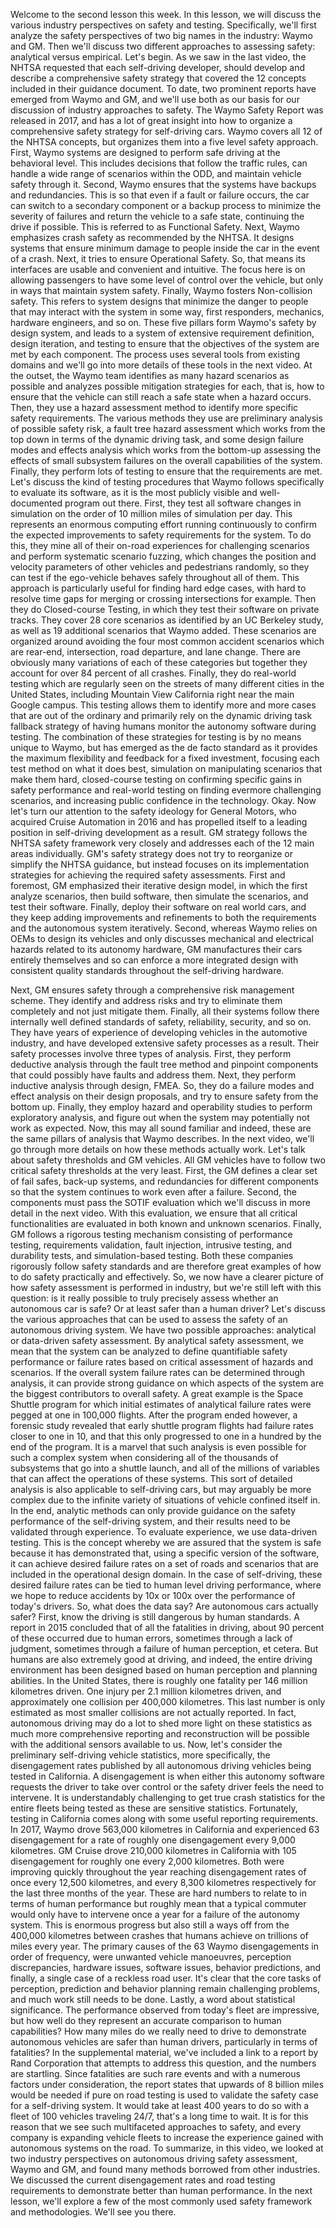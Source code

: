 Welcome to the second lesson this week. In this lesson, we will discuss the various industry perspectives on safety and testing. Specifically, we'll first analyze the safety perspectives of two big names in the industry: Waymo and GM. Then we'll discuss two different approaches to assessing safety: analytical versus empirical. Let's begin. As we saw in the last video, the NHTSA requested that each self-driving developer, should develop and describe a comprehensive safety strategy that covered the 12 concepts included in their guidance document. To date, two prominent reports have emerged from Waymo and GM, and we'll use both as our basis for our discussion of industry approaches to safety. The Waymo Safety Report was released in 2017, and has a lot of great insight into how to organize a comprehensive safety strategy for self-driving cars. Waymo covers all 12 of the NHTSA concepts, but organizes them into a five level safety approach. First, Waymo systems are designed to perform safe driving at the behavioral level. This includes decisions that follow the traffic rules, can handle a wide range of scenarios within the ODD, and maintain vehicle safety through it. Second, Waymo ensures that the systems have backups and redundancies. This is so that even if a fault or failure occurs, the car can switch to a secondary component or a backup process to minimize the severity of failures and return the vehicle to a safe state, continuing the drive if possible. This is referred to as Functional Safety. Next, Waymo emphasizes crash safety as recommended by the NHTSA. It designs systems that ensure minimum damage to people inside the car in the event of a crash. Next, it tries to ensure Operational Safety. So, that means its interfaces are usable and convenient and intuitive. The focus here is on allowing passengers to have some level of control over the vehicle, but only in ways that maintain system safety. Finally, Waymo fosters Non-collision safety. This refers to system designs that minimize the danger to people that may interact with the system in some way, first responders, mechanics, hardware engineers, and so on. These five pillars form Waymo's safety by design system, and leads to a system of extensive requirement definition, design iteration, and testing to ensure that the objectives of the system are met by each component. The process uses several tools from existing domains and we'll go into more details of these tools in the next video. At the outset, the Waymo team identifies as many hazard scenarios as possible and analyzes possible mitigation strategies for each, that is, how to ensure that the vehicle can still reach a safe state when a hazard occurs. Then, they use a hazard assessment method to identify more specific safety requirements. The various methods they use are preliminary analysis of possible safety risk, a fault tree hazard assessment which works from the top down in terms of the dynamic driving task, and some design failure modes and effects analysis which works from the bottom-up assessing the effects of small subsystem failures on the overall capabilities of the system. Finally, they perform lots of testing to ensure that the requirements are met. Let's discuss the kind of testing procedures that Waymo follows specifically to evaluate its software, as it is the most publicly visible and well-documented program out there. First, they test all software changes in simulation on the order of 10 million miles of simulation per day. This represents an enormous computing effort running continuously to confirm the expected improvements to safety requirements for the system. To do this, they mine all of their on-road experiences for challenging scenarios and perform systematic scenario fuzzing, which changes the position and velocity parameters of other vehicles and pedestrians randomly, so they can test if the ego-vehicle behaves safely throughout all of them. This approach is particularly useful for finding hard edge cases, with hard to resolve time gaps for merging or crossing intersections for example. Then they do Closed-course Testing, in which they test their software on private tracks. They cover 28 core scenarios as identified by an UC Berkeley study, as well as 19 additional scenarios that Waymo added. These scenarios are organized around avoiding the four most common accident scenarios which are rear-end, intersection, road departure, and lane change. There are obviously many variations of each of these categories but together they account for over 84 percent of all crashes. Finally, they do real-world testing which are regularly seen on the streets of many different cities in the United States, including Mountain View California right near the main Google campus. This testing allows them to identify more and more cases that are out of the ordinary and primarily rely on the dynamic driving task fallback strategy of having humans monitor the autonomy software during testing. The combination of these strategies for testing is by no means unique to Waymo, but has emerged as the de facto standard as it provides the maximum flexibility and feedback for a fixed investment, focusing each test method on what it does best, simulation on manipulating scenarios that make them hard, closed-course testing on confirming specific gains in safety performance and real-world testing on finding evermore challenging scenarios, and increasing public confidence in the technology. Okay. Now let's turn our attention to the safety ideology for General Motors, who acquired Cruise Automation in 2016 and has propelled itself to a leading position in self-driving development as a result. GM strategy follows the NHTSA safety framework very closely and addresses each of the 12 main areas individually. GM's safety strategy does not try to reorganize or simplify the NHTSA guidance, but instead focuses on its implementation strategies for achieving the required safety assessments. First and foremost, GM emphasized their iterative design model, in which the first analyze scenarios, then build software, then simulate the scenarios, and test their software. Finally, deploy their software on real world cars, and they keep adding improvements and refinements to both the requirements and the autonomous system iteratively. Second, whereas Waymo relies on OEMs to design its vehicles and only discusses mechanical and electrical hazards related to its autonomy hardware, GM manufactures their cars entirely themselves and so can enforce a more integrated design with consistent quality standards throughout the self-driving hardware. 


Next, GM ensures safety through a comprehensive risk management scheme. They identify and address risks and try to eliminate them completely and not just mitigate them. Finally, all their systems follow there internally well defined standards of safety, reliability, security, and so on. They have years of experience of developing vehicles in the automotive industry, and have developed extensive safety processes as a result. Their safety processes involve three types of analysis. First, they perform deductive analysis through the fault tree method and pinpoint components that could possibly have faults and address them. Next, they perform inductive analysis through design, FMEA. So, they do a failure modes and effect analysis on their design proposals, and try to ensure safety from the bottom up. Finally, they employ hazard and operability studies to perform exploratory analysis, and figure out when the system may potentially not work as expected. Now, this may all sound familiar and indeed, these are the same pillars of analysis that Waymo describes. In the next video, we'll go through more details on how these methods actually work. Let's talk about safety thresholds and GM vehicles. All GM vehicles have to follow two critical safety thresholds at the very least. First, the GM defines a clear set of fail safes, back-up systems, and redundancies for different components so that the system continues to work even after a failure. Second, the components must pass the SOTIF evaluation which we'll discuss in more detail in the next video. With this evaluation, we ensure that all critical functionalities are evaluated in both known and unknown scenarios. Finally, GM follows a rigorous testing mechanism consisting of performance testing, requirements validation, fault injection, intrusive testing, and durability tests, and simulation-based testing. Both these companies rigorously follow safety standards and are therefore great examples of how to do safety practically and effectively. So, we now have a clearer picture of how safety assessment is performed in industry, but we're still left with this question: is it really possible to truly precisely assess whether an autonomous car is safe? Or at least safer than a human driver? Let's discuss the various approaches that can be used to assess the safety of an autonomous driving system. We have two possible approaches: analytical or data-driven safety assessment. By analytical safety assessment, we mean that the system can be analyzed to define quantifiable safety performance or failure rates based on critical assessment of hazards and scenarios. If the overall system failure rates can be determined through analysis, it can provide strong guidance on which aspects of the system are the biggest contributors to overall safety. A great example is the Space Shuttle program for which initial estimates of analytical failure rates were pegged at one in 100,000 flights. After the program ended however, a forensic study revealed that early shuttle program flights had failure rates closer to one in 10, and that this only progressed to one in a hundred by the end of the program. It is a marvel that such analysis is even possible for such a complex system when considering all of the thousands of subsystems that go into a shuttle launch, and all of the millions of variables that can affect the operations of these systems. This sort of detailed analysis is also applicable to self-driving cars, but may arguably be more complex due to the infinite variety of situations of vehicle confined itself in. In the end, analytic methods can only provide guidance on the safety performance of the self-driving system, and their results need to be validated through experience. To evaluate experience, we use data-driven testing. This is the concept whereby we are assured that the system is safe because it has demonstrated that, using a specific version of the software, it can achieve desired failure rates on a set of roads and scenarios that are included in the operational design domain. In the case of self-driving, these desired failure rates can be tied to human level driving performance, where we hope to reduce accidents by 10x or 100x over the performance of today's drivers. So, what does the data say? Are autonomous cars actually safer? First, know the driving is still dangerous by human standards. A report in 2015 concluded that of all the fatalities in driving, about 90 percent of these occurred due to human errors, sometimes through a lack of judgment, sometimes through a failure of human perception, et cetera. But humans are also extremely good at driving, and indeed, the entire driving environment has been designed based on human perception and planning abilities. In the United States, there is roughly one fatality per 146 million kilometres driven. One injury per 2.1 million kilometres driven, and approximately one collision per 400,000 kilometres. This last number is only estimated as most smaller collisions are not actually reported. In fact, autonomous driving may do a lot to shed more light on these statistics as much more comprehensive reporting and reconstruction will be possible with the additional sensors available to us. Now, let's consider the preliminary self-driving vehicle statistics, more specifically, the disengagement rates published by all autonomous driving vehicles being tested in California. A disengagement is when either this autonomy software requests the driver to take over control or the safety driver feels the need to intervene. It is understandably challenging to get true crash statistics for the entire fleets being tested as these are sensitive statistics. Fortunately, testing in California comes along with some useful reporting requirements. In 2017, Waymo drove 563,000 kilometres in California and experienced 63 disengagement for a rate of roughly one disengagement every 9,000 kilometres. GM Cruise drove 210,000 kilometres in California with 105 disengagement for roughly one every 2,000 kilometres. Both were improving quickly throughout the year reaching disengagement rates of once every 12,500 kilometres, and every 8,300 kilometres respectively for the last three months of the year. These are hard numbers to relate to in terms of human performance but roughly mean that a typical commuter would only have to intervene once a year for a failure of the autonomy system. This is enormous progress but also still a ways off from the 400,000 kilometres between crashes that humans achieve on trillions of miles every year. The primary causes of the 63 Waymo disengagements in order of frequency, were unwanted vehicle manoeuvres, perception discrepancies, hardware issues, software issues, behavior predictions, and finally, a single case of a reckless road user. It's clear that the core tasks of perception, prediction and behavior planning remain challenging problems, and much work still needs to be done. Lastly, a word about statistical significance. The performance observed from today's fleet are impressive, but how well do they represent an accurate comparison to human capabilities? How many miles do we really need to drive to demonstrate autonomous vehicles are safer than human drivers, particularly in terms of fatalities? In the supplemental material, we've included a link to a report by Rand Corporation that attempts to address this question, and the numbers are startling. Since fatalities are such rare events and with a numerous factors under consideration, the report states that upwards of 8 billion miles would be needed if pure on road testing is used to validate the safety case for a self-driving system. It would take at least 400 years to do so with a fleet of 100 vehicles traveling 24/7, that's a long time to wait. It is for this reason that we see such multifaceted approaches to safety, and every company is expanding vehicle fleets to increase the experience gained with autonomous systems on the road. To summarize, in this video, we looked at two industry perspectives on autonomous driving safety assessment, Waymo and GM, and found many methods borrowed from other industries. We discussed the current disengagement rates and road testing requirements to demonstrate better than human performance. In the next lesson, we'll explore a few of the most commonly used safety framework and methodologies. We'll see you there.